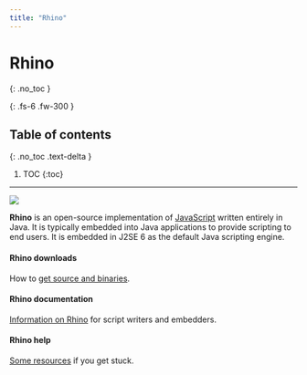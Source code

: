 ```yaml
---
title: "Rhino"
---
```

# Rhino
{: .no_toc }

{: .fs-6 .fw-300 }

## Table of contents
{: .no_toc .text-delta }

1. TOC
{:toc}

---
![](/@api/deki/files/832/=rhino.jpg)

**Rhino** is an open-source implementation of [JavaScript](https://developer.mozilla.org/en-US/docs/Web/JavaScript) written entirely in Java. It is typically embedded into Java applications to provide scripting to end users. It is embedded in J2SE 6 as the default Java scripting engine.

#### Rhino downloads

How to [get source and binaries](_docs/download_rhino.md).

#### Rhino documentation

[Information on Rhino](_docs/documentation.md) for script writers and embedders.

#### Rhino help

[Some resources](_docs/community.md) if you get stuck.